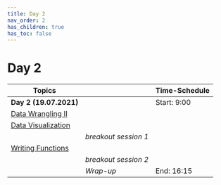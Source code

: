 ```yaml
---
title: Day 2
nav_order: 2
has_children: true
has_toc: false
---
```


# Day 2

| **Topics**                                                                                                  |                      | **Time-Schedule** |
|-------------------------------------------------------------------------------------------------------------|----------------------|-------------------|
| **Day 2 (19.07.2021)**                                                                                      |                      | Start: 9:00       |
| [Data Wrangling II](https://m-freitag.github.io/intro-r-polsci/Session4/)                                   |                      |                   |
| [Data Visualization](https://m-freitag.github.io/intro-r-polsci/Session5/)                                  |                      |                   |
|                                                                                                             | *breakout session 1* |                   |
| [Writing Functions](https://m-freitag.github.io/intro-r-polsci/Session6/)                                   |                      |                   |
|                                                                                                             | *breakout session 2* |                   |
|                                                                                                             | *Wrap-up*            | End: 16:15        |